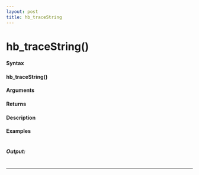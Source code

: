 ```yaml
---
layout: post
title: hb_traceString
---
```


# hb_traceString()


#### Syntax

#### hb_traceString()

#### Arguments

#### Returns

#### Description

#### Examples

```

```

##### Output:

```

```

---